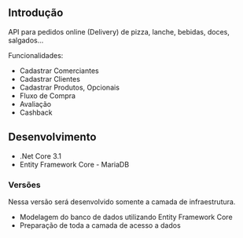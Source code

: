 ## Introdução

API para pedidos online (Delivery) de pizza, lanche, bebidas, doces, salgados...

Funcionalidades:

* Cadastrar Comerciantes
* Cadastrar Clientes
* Cadastrar Produtos, Opcionais
* Fluxo de Compra
* Avaliação
* Cashback

## Desenvolvimento

* .Net Core 3.1
* Entity Framework Core - MariaDB

### Versões

Nessa versão será desenvolvido somente a camada de infraestrutura.
* Modelagem do banco de dados utilizando Entity Framework Core
* Preparação de toda a camada de acesso a dados
